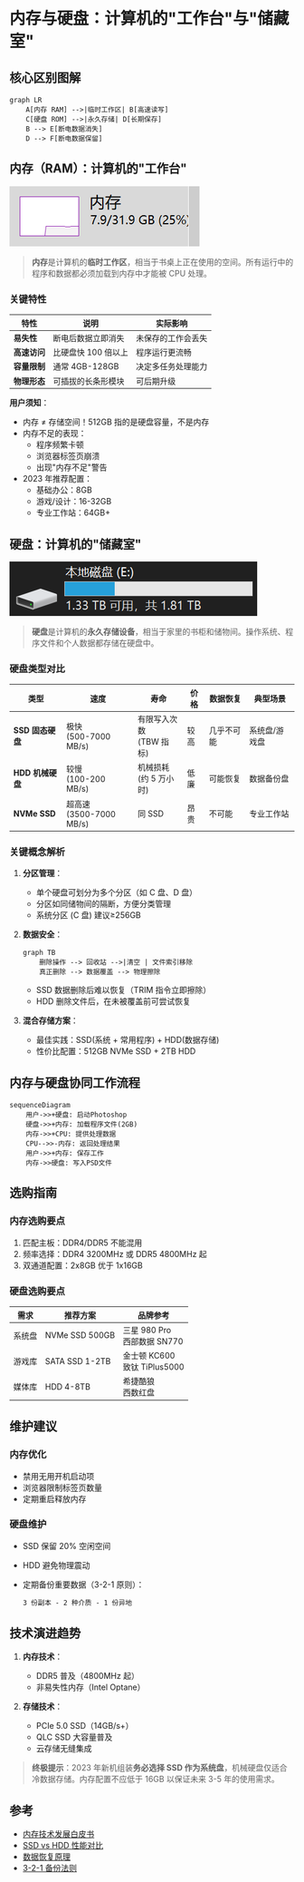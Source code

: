 # 内存与硬盘：计算机的"工作台"与"储藏室"

## 核心区别图解

```mermaid
graph LR
    A[内存 RAM] -->|临时工作区| B[高速读写]
    C[硬盘 ROM] -->|永久存储| D[长期保存]
    B --> E[断电数据消失]
    D --> F[断电数据保留]
```

## 内存（RAM）：计算机的"工作台"

![内存条实物图](../img/chap1_ram_img1.png)

> **内存**是计算机的**临时工作区**，相当于书桌上正在使用的空间。所有运行中的程序和数据都必须加载到内存中才能被 CPU 处理。

### 关键特性

| 特性         | 说明                | 实际影响           |
| ------------ | ------------------- | ------------------ |
| **易失性**   | 断电后数据立即消失  | 未保存的工作会丢失 |
| **高速访问** | 比硬盘快 100 倍以上 | 程序运行更流畅     |
| **容量限制** | 通常 4GB-128GB      | 决定多任务处理能力 |
| **物理形态** | 可插拔的长条形模块  | 可后期升级         |

**用户须知**：

- 内存 ≠ 存储空间！512GB 指的是硬盘容量，不是内存
- 内存不足的表现：
  - 程序频繁卡顿
  - 浏览器标签页崩溃
  - 出现"内存不足"警告
- 2023 年推荐配置：
  - 基础办公：8GB
  - 游戏/设计：16-32GB
  - 专业工作站：64GB+

## 硬盘：计算机的"储藏室"

![硬盘与分区示意图](../img/chap1_disk_img2.png)

> **硬盘**是计算机的**永久存储设备**，相当于家里的书柜和储物间。操作系统、程序文件和个人数据都存储在硬盘中。

### 硬盘类型对比

| 类型             | 速度                       | 寿命                       | 价格 | 数据恢复   | 典型场景      |
| ---------------- | -------------------------- | -------------------------- | ---- | ---------- | ------------- |
| **SSD 固态硬盘** | 极快<br />(500-7000 MB/s)    | 有限写入次数<br />(TBW 指标) | 较高 | 几乎不可能 | 系统盘/游戏盘 |
| **HDD 机械硬盘** | 较慢<br />(100-200 MB/s)     | 机械损耗<br />(约 5 万小时)  | 低廉 | 可能恢复   | 数据备份盘    |
| **NVMe SSD**     | 超高速<br />(3500-7000 MB/s) | 同 SSD                     | 昂贵 | 不可能     | 专业工作站    |

### 关键概念解析

1. **分区管理**：

   - 单个硬盘可划分为多个分区（如 C 盘、D 盘）
   - 分区如同储物间的隔断，方便分类管理
   - 系统分区 (C 盘) 建议≥256GB

2. **数据安全**：

   ```mermaid
   graph TB
       删除操作 --> 回收站 -->|清空 | 文件索引移除
       真正删除 --> 数据覆盖 --> 物理擦除
   ```

   - SSD 数据删除后难以恢复（TRIM 指令立即擦除）
   - HDD 删除文件后，在未被覆盖前可尝试恢复

3. **混合存储方案**：
   - 最佳实践：SSD(系统 + 常用程序) + HDD(数据存储)
   - 性价比配置：512GB NVMe SSD + 2TB HDD

## 内存与硬盘协同工作流程

```mermaid
sequenceDiagram
    用户->>+硬盘: 启动Photoshop
    硬盘->>+内存: 加载程序文件(2GB)
    内存->>+CPU: 提供处理数据
    CPU-->>-内存: 返回处理结果
    用户->>+内存: 保存工作
    内存->>硬盘: 写入PSD文件
```

## 选购指南

### 内存选购要点

1. 匹配主板：DDR4/DDR5 不能混用
2. 频率选择：DDR4 3200MHz 或 DDR5 4800MHz 起
3. 双通道配置：2x8GB 优于 1x16GB

### 硬盘选购要点

| 需求   | 推荐方案       | 品牌参考                        |
| ------ | -------------- | ------------------------------- |
| 系统盘 | NVMe SSD 500GB | 三星 980 Pro<br />西部数据 SN770  |
| 游戏库 | SATA SSD 1-2TB | 金士顿 KC600<br />致钛 TiPlus5000 |
| 媒体库 | HDD 4-8TB      | 希捷酷狼<br />西数红盘            |

## 维护建议

### 内存优化

- 禁用无用开机启动项
- 浏览器限制标签页数量
- 定期重启释放内存

### 硬盘维护

- SSD 保留 20% 空闲空间
- HDD 避免物理震动
- 定期备份重要数据（3-2-1 原则）：

  ```markdown
  3 份副本 - 2 种介质 - 1 份异地
  ```

## 技术演进趋势

1. **内存技术**：

   - DDR5 普及（4800MHz 起）
   - 非易失性内存（Intel Optane）

2. **存储技术**：
   - PCIe 5.0 SSD（14GB/s+）
   - QLC SSD 大容量普及
   - 云存储无缝集成

> **终极提示**：2023 年新机组装**务必选择 SSD 作为系统盘**，机械硬盘仅适合冷数据存储。内存配置不应低于 16GB 以保证未来 3-5 年的使用需求。

## 参考

- [内存技术发展白皮书](https://www.jedec.org/dram)
- [SSD vs HDD 性能对比](https://www.storagereview.com/review/comparison)
- [数据恢复原理](https://www.ntfs.com/data-recovery.htm)
- [3-2-1 备份法则](https://www.backblaze.com/blog/the-3-2-1-backup-strategy/)

